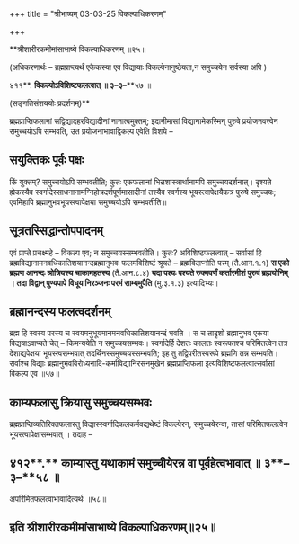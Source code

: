 +++
title = "श्रीभाष्यम् 03-03-25 विकल्पाधिकरणम्"

+++


**श्रीशारीरकमीमांसाभाष्ये विकल्पाधिकरणम् ॥२५॥

(अधिकरणार्थः – ब्रह्मप्राप्त्यर्थं एकैकस्या एव विद्यायाः विकल्पेनानुष्ठेयता,न समुच्चयेन सर्वस्या अपि )

४११**. **विकल्पोऽविशिष्टफलत्वात् ॥ ३**–**३**–**५७ ॥

(सङ्गतिसंशययोः प्रदर्शनम्)**

ब्रह्मप्राप्तिफलानां सद्विद्यादहरविद्यादीनां नानात्वमुक्तम्; इदानीमासां विद्यानामेकस्मिन् पुरुषे प्रयोजनवत्त्वेन समुच्चयोऽपि सम्भवति, उत प्रयोजनाभावाद्विकल्प एवेति विशये –

## सयुक्तिकः पूर्वः पक्षः

किं युक्तम्? समुच्चयोऽपि सम्भवतीति; कुतः एकफलानां भिन्नशास्त्रार्थानामपि समुच्चयदर्शनात्। दृश्यते ह्येकस्यैव स्वर्गादेस्साधनानामग्निहोत्रदर्शपूर्णमासादीनां तस्यैव स्वर्गस्य भूयस्त्वापेक्षयैकत्र पुरुषे समुच्चयः; एवमिहापि ब्रह्मानुभवभूयस्त्वापेक्षया समुच्चयोऽपि सम्भवतीति॥

## सूत्रतस्सिद्धान्तोपपादनम्

एवं प्राप्ते प्रचक्ष्महे – विकल्प एव; न समुच्चयस्सम्भवतीति। कुतः?
अविशिष्टफलत्वात् – सर्वासां हि ब्रह्मविद्यानामनवधिकातिशयानन्दब्रह्मानुभवः फलमविशिष्टं श्रूयते – ब्रह्मविदाप्नोति परम् (तै.आन.१.१) **स एको ब्रह्मण आनन्दः श्रोत्रियस्य चाकामहतस्य** (तै.आन.८.४) **यदा पश्यः पश्यते रुक्मवर्णं कर्तारमीशं पुरुषं ब्रह्मयोनिम् । तदा विद्वान् पुण्यपापे विधूय निरञ्जनः परमं साम्यमुपैति** (मु.३.१.३) इत्यादिभ्यः।

## ब्रह्मानन्दस्य फलत्वदर्शनम्

ब्रह्म हि स्वस्य परस्य च स्वयमनुभूयमानमनवधिकातिशयानन्दं भवति । स च तादृशो ब्रह्मानुभव एकया विद्ययाऽवाप्यते चेत् – किमन्ययेति न समुच्चयसम्भवः। स्वर्गादेर्हि देशतः कालतः स्वरूपतश्च परिमितत्वेन तत्र देशाद्यपेक्षया भूयस्त्वसम्भवात् तदर्थिनस्समुच्चयस्सम्भवति; इह तु
तद्विपरीतस्वरूपे ब्रह्मणि तन्न सम्भवति। सर्वाश्च विद्याः ब्रह्मानुभवविरोध्यनादि-कर्माविद्यानिरसनमुखेन ब्रह्मप्राप्तिफला इत्यविशिष्टफलत्वात्सर्वासां विकल्प एव ॥५७॥

## काम्यफलासु क्रियासु समुच्चयसम्भवः

ब्रह्मप्राप्तिव्यतिरिक्तफलास्तु विद्यास्स्वर्गादिफलकर्मवद्यथेष्टं विकल्पेरन्, समुच्चयेरन्वा, तासां परिमितफलत्वेन भूयस्त्वापेक्षासम्भवात् । तदाह –

## ४१२**.** काम्यास्तु यथाकामं समुच्चीयेरन्न वा पूर्वहेत्वभावात् ॥ ३**–**३**–**५८ ॥

अपरिमितफलत्वाभावादित्यर्थः ॥५८॥

## इति श्रीशारीरकमीमांसाभाष्ये विकल्पाधिकरणम्॥२५॥


